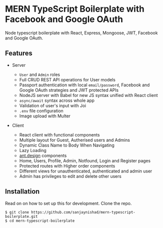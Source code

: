 # MERN TypeScript Boilerplate with Facebook and Google OAuth
Node typescript boilerplate with React, Express, Mongoose, JWT, Facebook and Google OAuth.

## Features

- Server

  - `User` and `Admin` roles
  - Full CRUD REST API operations for User models
  - Passport authentication with local `email/password`, Facebook and Google OAuth strategies and JWT protected APIs
  - NodeJS server with Babel for new JS syntax unified with React client
  - `async/await` syntax across whole app
  - Validation of user's input with Joi
  - `.env` file configuration
  - Image upload with Multer

- Client

  - React client with functional components
  - Multiple layout for Guest, Autherised users and Admins 
  - Dynamic Class Name to Body When Navigating
  - Lazy Loading
  - [ant.design](https://ant.design/) components
  - Home, Users, Profile, Admin, Notfound, Login and Register pages
  - Protected routes with Higher order components
  - Different views for unauthenticated, authenticated and admin user
  - Admin has privileges to edit and delete other users

## Installation

Read on on how to set up this for development. Clone the repo.

```
$ git clone https://github.com/sanjaynishad/mern-typescript-boilerplate.git
$ cd mern-typescript-boilerplate
```
